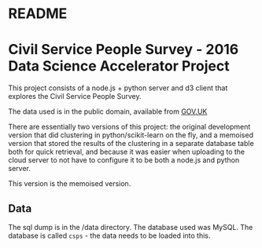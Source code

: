 # README #

Civil Service People Survey - 2016 Data Science Accelerator Project
===================================================================


This project consists of a node.js + python server and d3 client that explores the Civil Service People Survey.

The data used is in the public domain, available from [GOV.UK](https://www.gov.uk/government/collections/civil-service-people-surveys)

There are essentially two versions of this project: the original development version that did clustering in python/scikit-learn on the fly, and a memoised version that stored the results of the clustering in a separate database table both for quick retrieval, and because it was easier when uploading to the cloud server to not have to configure it to be both a node.js and python server.

This version is the memoised version.


Data
----

The sql dump is in the /data directory. The database used was MySQL. The database is called `csps` - the data needs to be loaded into this.
